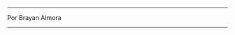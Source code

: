*************************************************
Por Brayan Almora
*************************************************